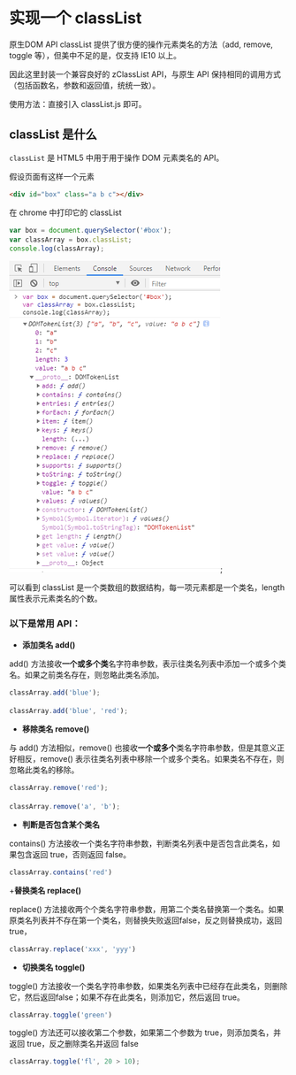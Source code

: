 # 实现一个 classList


原生DOM API classList 提供了很方便的操作元素类名的方法（add, remove, toggle 等），但美中不足的是，仅支持 IE10 以上。

因此这里封装一个兼容良好的 zClassList API，与原生 API 保持相同的调用方式（包括函数名，参数和返回值，统统一致）。


使用方法：直接引入 classList.js 即可。


## classList 是什么

`classList` 是 HTML5 中用于用于操作 DOM 元素类名的 API。

假设页面有这样一个元素

```html
<div id="box" class="a b c"></div>
```

在 chrome 中打印它的 classList 

```js
var box = document.querySelector('#box');
var classArray = box.classList;
console.log(classArray);
```

![classList](./assets/classList.png);

可以看到 classList 是一个类数组的数据结构，每一项元素都是一个类名，length 属性表示元素类名的个数。

### 以下是常用 API：

+ **添加类名 add()**

add() 方法接收**一个或多个类**名字符串参数，表示往类名列表中添加一个或多个类名。如果之前类名存在，则忽略此类名添加。

```js
classArray.add('blue');

classArray.add('blue', 'red');
```

+ **移除类名 remove()**

与 add() 方法相似，remove() 也接收**一个或多个**类名字符串参数，但是其意义正好相反，remove() 表示往类名列表中移除一个或多个类名。如果类名不存在，则忽略此类名的移除。

```js
classArray.remove('red');

classArray.remove('a', 'b');
```

+ **判断是否包含某个类名**

contains() 方法接收一个类名字符串参数，判断类名列表中是否包含此类名，如果包含返回 true，否则返回 false。

```js
classArray.contains('red')
```

+**替换类名 replace()**

replace() 方法接收两个个类名字符串参数，用第二个类名替换第一个类名。如果原类名列表并不存在第一个类名，则替换失败返回false，反之则替换成功，返回true，

```js
classArray.replace('xxx', 'yyy')
```


+ **切换类名 toggle()**

toggle() 方法接收一个类名字符串参数，如果类名列表中已经存在此类名，则删除它，然后返回false；如果不存在此类名，则添加它，然后返回 true。

```js
classArray.toggle('green')
```

toggle() 方法还可以接收第二个参数，如果第二个参数为 true，则添加类名，并返回 true，反之删除类名并返回 false

```js
classArray.toggle('fl', 20 > 10);
```
